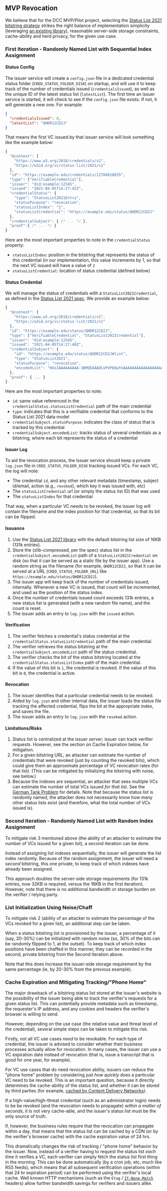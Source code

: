

## MVP Revocation

We believe that for the DCC MVP/Pilot project, selecting the [Status List 2021 bitstring strategy](https://w3c-ccg.github.io/vc-status-list-2021) strikes the right balance of implementation simplicity (leveraging [an existing library](https://github.com/digitalbazaar/vc-status-list)), reasonable server-side storage constraints, cache-ability and herd privacy, for the given use case.

### First Iteration - Randomly Named List with Sequential Index Assignment

#### Status Config

The issuer service will create a `config.json` file in a dedicated credential status folder (`CRED_STATUS_FOLDER_DISK`) on startup, and will use it to keep track of the number of credentials issued (`credentialsIssued`), as well as the unique ID of the latest status list (`latestList`).
The first time an issuer service is started, it will check to see if the `config.json` file exists. If not, it will generate a new one. For example:

```json
{
  "credentialsIssued": 0,
  "latestList": "QHDR12CD2J"
}
```

That means the first VC issued by that issuer service will look something like the example below:

```js
{
  "@context": [
    "https://www.w3.org/2018/credentials/v1",
    "https://w3id.org/vc/status-list/2021/v1"
  ],
  "id": "https://example.edu/credentials/12784910835",
  "type": ["VerifiableCredential"],
  "issuer": "did:example:12345",
  "issued": "2021-04-05T14:27:42Z",
  "credentialStatus": {
    "type": "StatusList2021Entry",
    "statusPurpose": "revocation",
    "statusListIndex": "1",
    "statusListCredential": "https://example.edu/status/QHDR12CD2J"
  },
  "credentialSubject": { /* ... */ },
  "proof":{ /* ... */ }
}
```

Here are the most important properties to note in the `credentialStatus` property:

- `statusListIndex`: position in the bitstring that represents the status of this credential (in our implementation, this value increments by 1, so that the next VC issued will have a value of `2`
- `statusListCredential`: location of status credential (defined below)

#### Status Credential

We will manage the status of credentials with a `StatusList2021Credential`, as defined in the [Status List 2021 spec](https://w3c-ccg.github.io/vc-status-list-2021). We provide an example below:

```js
{
  "@context": [
    "https://www.w3.org/2018/credentials/v1",
    "https://w3id.org/vc/status-list/2021/v1"
  ],
  "id": "https://example.edu/status/QHDR12CD2J",
  "type": ["VerifiableCredential", "StatusList2021Credential"],
  "issuer": "did:example:12345",
  "issued": "2021-04-05T14:27:40Z",
  "credentialSubject": {
    "id": "https://example.edu/status/QHDR12CD2J#list",
    "type": "StatusList2021",
    "statusPurpose": "revocation",
    "encodedList": "H4sIAAAAAAAAA-3BMQEAAADCoPVPbQwfoAAAAAAAAAAAAAAAAAAAAIC3AYbSVKsAQAAA"
  },
  "proof": { ... }
}
```

Here are the most important properties to note:

- `id`: same value referenced in the `credentialStatus.statusListCredential` path of the main credential
- `type`: indicates that this is a verifiable credential that conforms to the Status List 2021 data model
- `credentialSubject.statusPurpose`: indicates the class of status that is tracked by this credential
- `credentialSubject.encodedList`: tracks status of several credentials as a bitstring, where each bit represents the status of a credential

#### Issuer Log

To aid the revocation process, the Issuer service should keep a private `log.json` file in `CRED_STATUS_FOLDER_DISK` tracking issued VCs. For each VC, the log will note:

* The credential `id`, and any other relevant metadata (timestamp, subject id/email, action (e.g., `revoked`), which key it was issued with, etc)
* The `statusListCredential` url (or simply the status list ID) that was used
* The `statusListIndex` for that credential

That way, when a particular VC needs to be revoked, the issuer log will contain the filename and the index position for that credential, so that its bit can be flipped.

#### Issuance

1. Use the [Status List 2021 library](https://github.com/digitalbazaar/vc-status-list) with the default bitstring list size of 16KB (131k entries).
2. Store the (zlib-compressed, per the spec) status list in the `credentialSubject.encodedList` path of a `StatusList2021Credential` on disk (so that it can be served as a static file by the issuer app). Use a random string as the filename (for example, `QHDR12CD2J`, so that it can be served at a URL (`CRED_STATUS_FOLDER_URL`) like `https://example.edu/status/QHDR12CD2J`).
3. The issuer app will keep track of the number of credentials issued, internally. Whenever a new VC is issued, that count will be incremented, and used as the position of the status index.
4. Once the number of credentials issued count exceeds 131k entries, a new status list is generated (with a new random file name), and the count is reset.
5. The issuer adds an entry to `log.json` with the `issued` action.

#### Verification

1. The verifier fetches a credential's status credential at the `credentialStatus.statusListCredential` path of the main credential.
2. The verifier retrieves the status bitstring at the `credentialSubject.encodedList` path of the status credential.
3. The verifier checks the bit of the status bitstring located at the `credentialStatus.statusListIndex` path of the main credential.
4. If the value of this bit is `1`, the credential is revoked. If the value of this bit is `0`, the credential is active.

#### Revocation

1. The issuer identifies that a particular credential needs to be revoked.
2. Aided by `log.json` and other internal data, the issuer loads the status file tracking the affected credential, flips the bit at the appropriate index, and saves the file.
3. The issuer adds an entry to `log.json` with the `revoked` action.

#### Limitations/Risks

1. Status list is centralized at the issuer server; issuer can track verifier requests. However, see the section on Cache Expiration below, for mitigation.
2. For a given bitstring URL, an attacker can estimate the number of credentials that were revoked (just by counting the revoked bits), which could give them an approximate percentage of VC revocation rates (for that list). (This can be mitigated by initializing the bitstring with noise, see below.)
3. Because the indexes are sequential, an attacker that sees multiple VCs can estimate the number of total VCs issued _for that list_. See the [German Tank Problem](https://en.wikipedia.org/wiki/German_tank_problem) for details. Note that because the status list is randomly named, the attacker does not necessarily know how many other status lists exist (and therefore, what the total number of VCs issued is).

### Second Iteration - Randomly Named List with Random Index Assignment

To mitigate risk 3 mentioned above (the ability of an attacker to estimate the number of VCs issued for a given list), a second iteration can be done.

Instead of assigning list indexes sequentially, the issuer will generate the list index randomly. Because of the random assignment, the issuer will need a _second_ bitstring, this one private, to keep track of which indexes have already been assigned.

This approach doubles the server-side storage requirements (for 131k entries, now 32KB is required, versus the 16KB in the first iteration). However, note that there is no additional bandwidth or storage burden on the verifier / relying party.

### List Initialization Using Noise/Chaff

To mitigate risk 2 (ability of an attacker to estimate the percentage of the VCs revoked for a given list), an additional step can be taken.

When a status bitstring list is provisioned by the issuer, a percentage of it (say, 20-30%) can be initialized with random noise (so, 30% of the bits can be randomly flipped to 1, at the outset). To keep track of which index positions have been chaffed in this manner, they can be recorded in the second, private bitstring from the Second Iteration above.

Note that this does increase the issuer-side storage requirement by the same percentage (ie, by 20-30% from the previous example).

### Cache Expiration and Mitigating Tracking/"Phone Home"

The major drawback of a bitstring status list stored at the issuer's website is the possibility of the issuer being able to track the verifier's requests for a given status list. This can potentially provide metadata such as timestamp, the requester's IP address, and any cookies and headers the verifier's browser is willing to send.

However, depending on the use case (the relative value and threat level of the credential), several simple steps can be taken to mitigate this risk.

Firstly, not all VC use cases _need_ to be revokable. For each type of credential, the issuer is advised to consider whether their business processes actually allow for revocation. In many cases, the issuer can use a VC expiration date instead of revocation (that is, issue a transcript that is good for one year, for example).

For VC use cases that do need revocation ability, issuers can reduce the "phone home" problem by considering just _how quickly_ does a particular VC need to be revoked. This is an important question, because it directly determines the cache-ability of the status list, and whether it can be stored by third parties (for example, [cached by Content Delivery Networks](https://www.cloudflare.com/learning/cdn/glossary/what-is-cache-control/)).

If a high-value/high-threat credential (such as an administrator login) needs to be be revoked (and the revocation needs to propagate) _within a matter of seconds_, it is not very cache-able, and the issuer's status list must be the only source of truth.

If, however, the business rules require that the revocation can propagate within a day, that means that the status list can be cached by a CDN (or by the verifier's browser cache) with the cache expiration value of 24 hrs.

This dramatically changes the risk of tracking / "phone home" behavior by the issuer. Now, instead of a verifier having to request the status list _each time_ it verifies a VC, each verifier can simply fetch the status list first thing in the morning. This can be done automatically (by a cron job, etc, much like RSS feeds), which means that all subsequent verification operations (within that 24 hr expiration period) can be performed using the verifier's local cache. Well known HTTP mechanisms (such as the `Etag` / [`If-None-Match`](https://developer.mozilla.org/en-US/docs/Web/HTTP/Headers/If-None-Match) headers) allow further bandwidth savings for verifiers and issuers alike.
